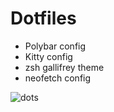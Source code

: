 # Dotfiles

- Polybar config
- Kitty config
- zsh gallifrey theme
- neofetch config

![dots](https://github.com/pal4569/dotfiles/assets/39223944/1b6c89f3-44ba-4d40-a000-a0a8d717a02d)
